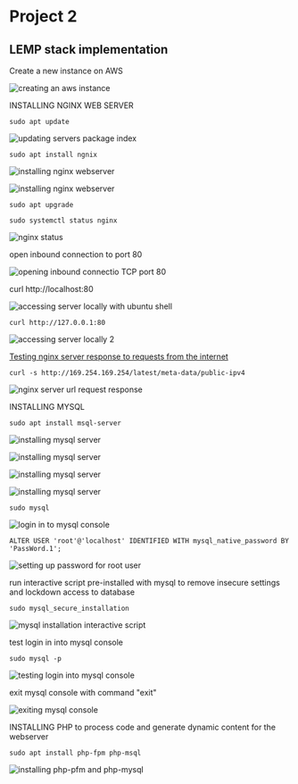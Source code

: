 # Project 2
## LEMP stack implementation

Create  a new instance on AWS

![creating an aws instance](./images/installing-nginx/creating-an-ubuntu-instance.png)

INSTALLING NGINX WEB SERVER

`sudo apt update`

![updating servers package index](./images/installing-nginx/updating-servers-package-index.png)

`sudo apt install ngnix`

![installing nginx webserver](./images/installing-nginx/installing-nginx-page1.png)

![installing nginx webserver](./images/installing-nginx/installing-nginx-page2.png)

`sudo apt upgrade`

`sudo systemctl status nginx`

![nginx status](./images/installing-nginx/nginx-status.png)

open inbound connection to port 80

![opening inbound connectio TCP port 80](./images/installing-nginx/opening-TCP-port-80.png)

curl http://localhost:80

![accessing server locally with ubuntu shell](./images/installing-nginx/curl-accessing-server-locally.png)

`curl http://127.0.0.1:80`

![accessing server locally 2](./images/installing-nginx/accessing-server-locally-2.png)

[Testing nginx server response to requests from the internet](http://3.71.15.205/)

`curl -s http://169.254.169.254/latest/meta-data/public-ipv4`

![nginx server url request response](./images/installing-nginx/nginx-server-url-request-response.png)

INSTALLING MYSQL 

`sudo apt install msql-server`

![installing mysql server](./images/installing-mysql/installing-mysql-server-step1.png)

![installing mysql server](./images/installing-mysql/installing-mysql-server-step2.png)

![installing mysql server](./images/installing-mysql/installing-mysql-server-step3.png)

![installing mysql server](./images/installing-mysql/installing-mysql-server-step4.png)

`sudo mysql`

![login in to mysql console](./images/installing-mysql/login-in-to-mysql-console.png)

`ALTER USER 'root'@'localhost' IDENTIFIED WITH mysql_native_password BY 'PassWord.1';`

![setting up password for root user](./images/installing-mysql/setting-up-password-for-root-user.png)

run interactive script pre-installed with mysql to remove insecure settings and lockdown access to database

`sudo mysql_secure_installation`

![mysql installation interactive script](./images/installing-mysql/running-interactive-script-for-mysql-installation.png)

test login in into mysql console

`sudo mysql -p`

![testing login into mysql console](./images/installing-mysql/testing-login-into-mysql-console.png)

exit mysql console with command "exit"

![exiting mysql console](./images/installing-mysql/exiting-mysql-console.png)


INSTALLING PHP to process code and generate dynamic content for the webserver

`sudo apt install php-fpm php-msql`

![installing php-pfm and php-mysql](./images/installing-php/installing-php.png)

















